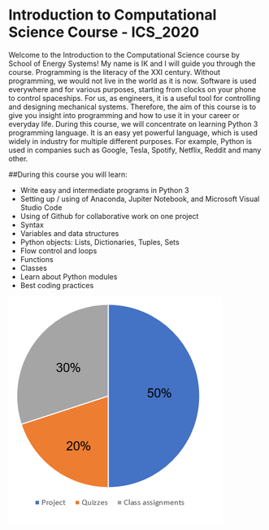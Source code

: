 # Introduction to Computational Science Course - ICS_2020

Welcome to the Introduction to the Computational Science course by School of Energy Systems! My name is IK and I will guide you through the course. 
Programming is the literacy of the XXI century. Without programming, we would not live in the world as it is now. Software is used everywhere and for various purposes, starting from clocks on your phone to control spaceships. For us, as engineers, it is a useful tool for controlling and designing mechanical systems. Therefore, the aim of this course is to give you insight into programming and how to use it in your career or everyday life. During this course, we will concentrate on learning Python 3 programming language. It is an easy yet powerful language, which is used widely in industry for multiple different purposes. For example, Python is used in companies such as Google, Tesla, Spotify, Netflix, Reddit and many other.

##During this course you will learn:

- Write easy and intermediate programs in Python 3
- Setting up / using of Anaconda, Jupiter Notebook, and Microsoft Visual Studio Code
- Using of Github for collaborative work on one project
- Syntax
- Variables and data structures
- Python objects: Lists, Dictionaries, Tuples, Sets
- Flow control and loops
- Functions
- Classes
- Learn about Python modules
- Best coding practices


![Grading](https://github.com/ila2410/ICS_2020/blob/master/Images/Grading.png)
